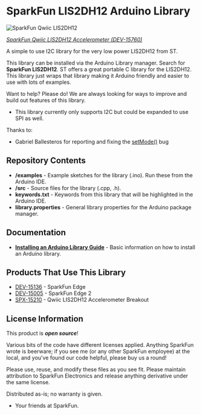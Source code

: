 SparkFun LIS2DH12 Arduino Library
===========================================================

![SparkFun Qwiic LIS2DH12](https://cdn.sparkfun.com//assets/parts/1/4/3/5/5/15760-Triple_Axis_Accelerometer_Breakout_-_LIS2DH12__Qwiic_-01.jpg)

[*SparkFun Qwiic LIS2DH12 Accelerometer (DEV-15760)*](https://www.sparkfun.com/products/15760)

A simple to use I2C library for the very low power LIS2DH12 from ST.

This library can be installed via the Arduino Library manager. Search for **SparkFun LIS2DH12**. ST offers a great portable C library for the LIS2DH12. This library just wraps that library making it Arduino friendly and easier to use with lots of examples.

Want to help? Please do! We are always looking for ways to improve and build out features of this library.

* This library currently only supports I2C but could be expanded to use SPI as well.

Thanks to:

* Gabriel Ballesteros for reporting and fixing the [setMode()](https://github.com/sparkfun/SparkFun_LIS2DH12_Arduino_Library/issues/3) bug


Repository Contents
-------------------

* **/examples** - Example sketches for the library (.ino). Run these from the Arduino IDE. 
* **/src** - Source files for the library (.cpp, .h).
* **keywords.txt** - Keywords from this library that will be highlighted in the Arduino IDE. 
* **library.properties** - General library properties for the Arduino package manager. 

Documentation
--------------

* **[Installing an Arduino Library Guide](https://learn.sparkfun.com/tutorials/installing-an-arduino-library)** - Basic information on how to install an Arduino library.

Products That Use This Library 
---------------------------------

* [DEV-15136](https://www.sparkfun.com/products/15170) - SparkFun Edge
* [DEV-15005](https://www.sparkfun.com/products/15420) - SparkFun Edge 2
* [SPX-15210](https://www.sparkfun.com/products/15760) - Qwiic LIS2DH12 Accelerometer Breakout

License Information
-------------------

This product is _**open source**_! 

Various bits of the code have different licenses applied. Anything SparkFun wrote is beerware; if you see me (or any other SparkFun employee) at the local, and you've found our code helpful, please buy us a round!

Please use, reuse, and modify these files as you see fit. Please maintain attribution to SparkFun Electronics and release anything derivative under the same license.

Distributed as-is; no warranty is given.

- Your friends at SparkFun.
